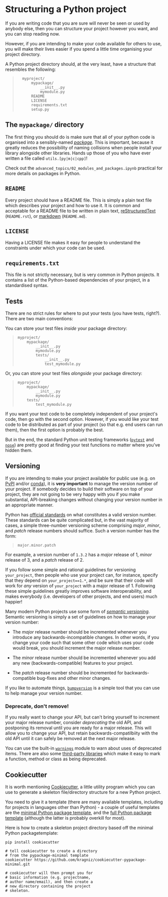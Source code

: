 # Structuring a Python project


If you are writing code that you are sure will never be seen or used by
anybody else, then you can structure your project however you want, and you
can stop reading now.


However, if you are intending to make your code available for others to use,
you will make their lives easier if you spend a little time organising your
project directory.


A Python project directory should, at the very least, have a structure that
resembles the following:


> ```
>   myproject/
>       mypackage/
>           __init__.py
>           mymodule.py
>       README
>       LICENSE
>       requirements.txt
>       setup.py
> ```


## The `mypackage/` directory


The first thing you should do is make sure that all of your python code is
organised into a sensibly-named
[_package_](https://docs.python.org/3.5/tutorial/modules.html#packages). This
is important, because it greatly reduces the possibility of naming collisions
when people install your library alongside other libraries.  Hands up those of
you who have ever written a file called `utils.[py|m|c|cpp]`!


Check out the `advanced_topics/02_modules_and_packages.ipynb` practical for
more details on packages in Python.


## `README`


Every project should have a README file. This is simply a plain text file
which describes your project and how to use it. It is common and acceptable
for a README file to be written in plain text,
[reStructuredText](http://www.sphinx-doc.org/en/stable/rest.html)
(`README.rst`), or
[markdown](https://guides.github.com/features/mastering-markdown/)
(`README.md`).


## `LICENSE`


Having a LICENSE file makes it easy for people to understand the constraints
under which your code can be used.


## `requirements.txt`


This file is not strictly necessary, but is very common in Python projects.
It contains a list of the Python-based dependencies of your project, in a
standardised syntax.


## Tests



There are no strict rules for where to put your tests (you have tests,
right?). There are two main conventions:


You can store your test files _inside_ your package directory:


> ```
> myproject/
>     mypackage/
>         __init__.py
>         mymodule.py
>         tests/
>             __init__.py
>             test_mymodule.py
> ```



Or, you can store your test files _alongside_ your package directory:


> ```
> myproject/
>     mypackage/
>         __init__.py
>         mymodule.py
>     tests/
>         test_mymodule.py
> ```


If you want your test code to be completely independent of your project's
code, then go with the second option.  However, if you would like your test
code to be distributed as part of your project (so that e.g. end users can run
them), then the first option is probably the best.


But in the end, the standard Python unit testing frameworks
([`pytest`](https://docs.pytest.org/en/latest/) and
[`nose`](http://nose2.readthedocs.io/en/latest/)) are pretty good at finding
your test functions no matter where you've hidden them.


## Versioning


If you are intending to make your project available for public use (e.g. on
[PyPI](https://pypi.python.org/pypi) and/or
[conda](https://anaconda.org/anaconda/repo)), it is __very important__ to
manage the version number of your project. If somebody decides to build their
software on top of your project, they are not going to be very happy with you
if you make substantial, API-breaking changes without changing your version
number in an appropriate manner.


Python has [official standards](https://www.python.org/dev/peps/pep-0440/) on
what constitutes a valid version number. These standards can be quite
complicated but, in the vast majority of cases, a simple three-number
versioning scheme comprising _major_, _minor_, and _patch_ release
numbers should suffice. Such a version number has the form:


>     major.minor.patch


For example, a version number of `1.3.2` has a _major_ release of 1, _minor_
release of 3, and a _patch_ release of 2.


If you follow some simple and rational guidelines for versioning
`your_project`, then people who use your project can, for instance, specify
that they depend on `your_project==1.*`, and be sure that their code will work
for _any_ version of `your_project` with a major release of 1. Following these
simple guidelines greatly improves software interoperability, and makes
everybody (i.e. developers of other projects, and end users) much happier!


Many modern Python projects use some form of [_semantic
versioning_](https://semver.org/). Semantic versioning is simply a set of
guidelines on how to manage your version number:


 - The _major_ release number should be incremented whenever you introduce any
   backwards-incompatible changes. In other words, if you change your code
   such that some other code which uses your code would break, you should
   increment the major release number.

 - The _minor_ release number should be incremented whenever you add any new
   (backwards-compatible) features to your project.

 - The _patch_ release number should be incremented for backwards-compatible
   bug-fixes and other minor changes.


If you like to automate things,
[`bumpversion`](https://github.com/peritus/bumpversion) is a simple tool that
you can use to help manage your version number.


### Deprecate, don't remove!


If you really want to change your API, but can't bring yourself to increment
your major release number, consider _deprecating_ the old API, and postponing
its removal until you are ready for a major release. This will allow you to
change your API, but retain backwards-compatilbiity with the old API until it
can safely be removed at the next major release.


You can use the built-in
[`warnings`](https://docs.python.org/3.5/library/exceptions.html#DeprecationWarning)
module to warn about uses of deprecated items. There are also some
[third-party libraries](https://github.com/briancurtin/deprecation) which make
it easy to mark a function, method or class as being deprecated.


## Cookiecutter


It is worth mentioning
[Cookiecutter](https://github.com/audreyr/cookiecutter), a little utility
program which you can use to generate a skeleton file/directory structure for
a new Python project.


You need to give it a template (there are many available templates, including
for projects in languages other than Python) - a couple of useful templates
are the [minimal Python package
template](https://github.com/kragniz/cookiecutter-pypackage-minimal), and the
[full Python package
template](https://github.com/audreyr/cookiecutter-pypackage) (although the
latter is probably overkill for most).


Here is how to create a skeleton project directory based off the minimal
Python packagetemplate:


```
pip install cookiecutter

# tell cookiecutter to create a directory
# from the pypackage-minimal template
cookiecutter https://github.com/kragniz/cookiecutter-pypackage-minimal.git

# cookiecutter will then prompt you for
# basic information (e.g. projectname,
# author name/email), and then create a
# new directory containing the project
# skeleton.
```
